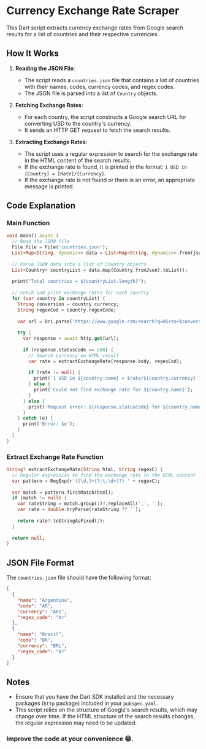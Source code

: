 # Currency Exchange Rate Scraper

This Dart script extracts currency exchange rates from Google search results for a list of countries and their respective currencies.

## How It Works

1. **Reading the JSON File**:
   - The script reads a `countries.json` file that contains a list of countries with their names, codes, currency codes, and regex codes.
   - The JSON file is parsed into a list of `Country` objects.

2. **Fetching Exchange Rates**:
   - For each country, the script constructs a Google search URL for converting USD to the country's currency.
   - It sends an HTTP GET request to fetch the search results.

3. **Extracting Exchange Rates**:
   - The script uses a regular expression to search for the exchange rate in the HTML content of the search results.
   - If the exchange rate is found, it is printed in the format: `1 USD in [Country] = [Rate]/[Currency]`.
   - If the exchange rate is not found or there is an error, an appropriate message is printed.

## Code Explanation

### Main Function

```dart
void main() async {
  // Read the JSON file
  File file = File('countries.json');
  List<Map<String, dynamic>> data = List<Map<String, dynamic>>.from(jsonDecode(await file.readAsString()));
  
  // Parse JSON data into a list of Country objects
  List<Country> countryList = data.map(Country.fromJson).toList();
  
  print("Total countries = ${countryList.length}");
  
  // Fetch and print exchange rates for each country
  for (var country in countryList) {
    String conversion = country.currency;
    String regexCod = country.regexCode;
    
    var url = Uri.parse('https://www.google.com/search?q=US+to+$conversion');
    
    try {
      var response = await http.get(url);
      
      if (response.statusCode == 200) {
        // Search currency on HTML result
        var rate = extractExchangeRate(response.body, regexCod);
        
        if (rate != null) {
          print('1 USD in ${country.name} = $rate/${country.currency}');
        } else {
          print('Could not find exchange rate for ${country.name}');
        }
      } else {
        print('Request error: ${response.statusCode} for ${country.name}');
      }
    } catch (e) {
      print('Error: $e');
    }
  }
}
```

### Extract Exchange Rate Function

```dart
String? extractExchangeRate(String html, String regexC) {
  // Regular expression to find the exchange rate in the HTML content
  var pattern = RegExp(r'([\d,]+(?:\.\d+)?) ' + regexC);
  
  var match = pattern.firstMatch(html);
  if (match != null) {
    var rateString = match.group(1)?.replaceAll(',', '');
    var rate = double.tryParse(rateString ?? '');
    
    return rate?.toStringAsFixed(2);
  }
  
  return null;
}
```

## JSON File Format

The `countries.json` file should have the following format:

```json
[
  {
    "name": "Argentina",
    "code": "AR",
    "currency": "ARS",
    "regex_code": "Ar"
  },
  {
    "name": "Brazil",
    "code": "BR",
    "currency": "BRL",
    "regex_code": "Br"
  }
]
```

## Notes

- Ensure that you have the Dart SDK installed and the necessary packages (`http` package) included in your `pubspec.yaml`.
- This script relies on the structure of Google's search results, which may change over time. If the HTML structure of the search results changes, the regular expression may need to be updated.

### Improve the code at your convenience 😁.